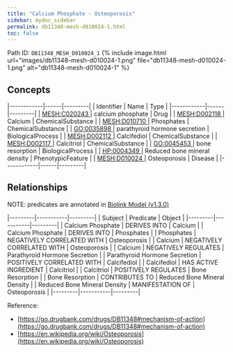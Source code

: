 ```yaml
---
title: "Calcium Phosphate - Osteoporosis"
sidebar: mydoc_sidebar
permalink: db11348-mesh-d010024-1.html
toc: false 
---
```



Path ID: `DB11348_MESH_D010024_1`
{% include image.html url="images/db11348-mesh-d010024-1.png" file="db11348-mesh-d010024-1.png" alt="db11348-mesh-d010024-1" %}

## Concepts

|------------|------|---------|
| Identifier | Name | Type    |
|------------|------|---------|
| <a href="https://identifiers.org/MESH:C020243">MESH:C020243 </a> | calcium phosphate | Drug |
| <a href="https://identifiers.org/MESH:D002118">MESH:D002118 </a> | Calcium | ChemicalSubstance |
| <a href="https://identifiers.org/MESH:D010710">MESH:D010710 </a> | Phosphates | ChemicalSubstance |
| <a href="https://identifiers.org/GO:0035898">GO:0035898 </a> | parathyroid hormone secretion | BiologicalProcess |
| <a href="https://identifiers.org/MESH:D002112">MESH:D002112 </a> | Calcifediol | ChemicalSubstance |
| <a href="https://identifiers.org/MESH:D002117">MESH:D002117 </a> | Calcitriol | ChemicalSubstance |
| <a href="https://identifiers.org/GO:0045453">GO:0045453 </a> | bone resorption | BiologicalProcess |
| <a href="https://identifiers.org/HP:0004349">HP:0004349 </a> | Reduced bone mineral density | PhenotypicFeature |
| <a href="https://identifiers.org/MESH:D010024">MESH:D010024 </a> | Osteoporosis | Disease |
|------------|------|---------|

## Relationships


NOTE: predicates are annotated in <a href="https://github.com/biolink/biolink-model/releases/tag/v1.3.0">Biolink Model (v1.3.0)</a>

|---------|-----------|---------|
| Subject | Predicate | Object  |
|---------|-----------|---------|
| Calcium Phosphate | DERIVES INTO | Calcium |
| Calcium Phosphate | DERIVES INTO | Phosphates |
| Phosphates | NEGATIVELY CORRELATED WITH | Osteoporosis |
| Calcium | NEGATIVELY CORRELATED WITH | Osteoporosis |
| Calcium | NEGATIVELY REGULATES | Parathyroid Hormone Secretion |
| Parathyroid Hormone Secretion | POSITIVELY CORRELATED WITH | Calcifediol |
| Calcifediol | HAS ACTIVE INGREDIENT | Calcitriol |
| Calcitriol | POSITIVELY REGULATES | Bone Resorption |
| Bone Resorption | CONTRIBUTES TO | Reduced Bone Mineral Density |
| Reduced Bone Mineral Density | MANIFESTATION OF | Osteoporosis |
|---------|-----------|---------|

Reference: 
  - [https://go.drugbank.com/drugs/DB11348#mechanism-of-action](https://go.drugbank.com/drugs/DB11348#mechanism-of-action)
  - [https://en.wikipedia.org/wiki/Osteoporosis](https://en.wikipedia.org/wiki/Osteoporosis)
